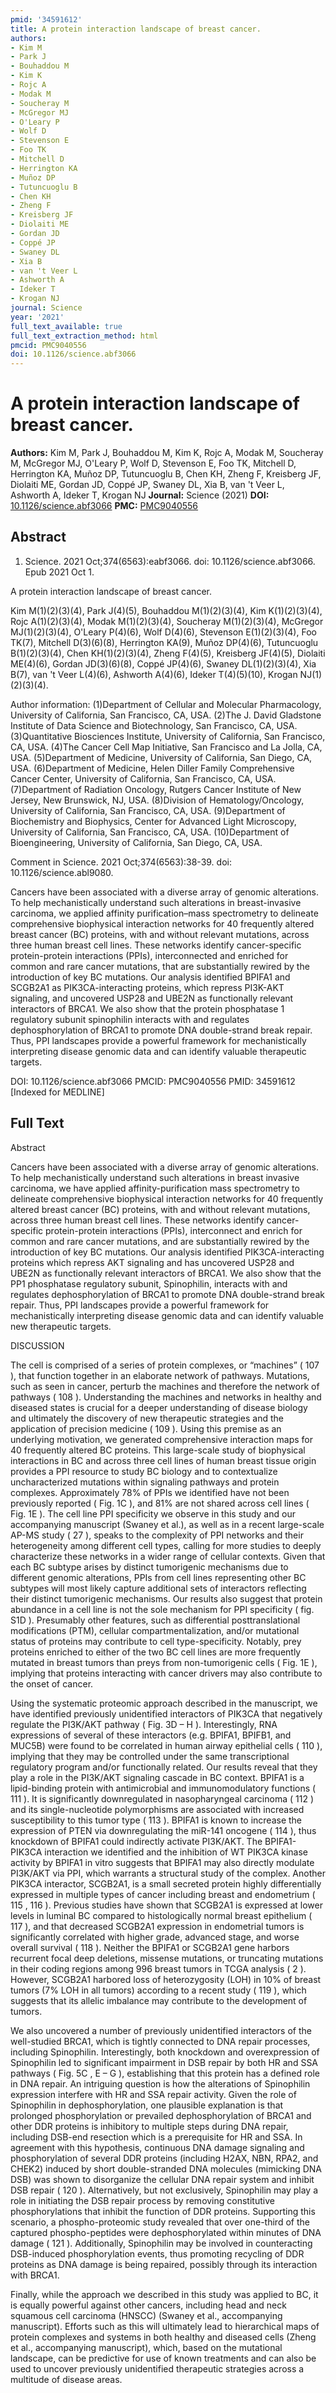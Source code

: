 ```yaml
---
pmid: '34591612'
title: A protein interaction landscape of breast cancer.
authors:
- Kim M
- Park J
- Bouhaddou M
- Kim K
- Rojc A
- Modak M
- Soucheray M
- McGregor MJ
- O'Leary P
- Wolf D
- Stevenson E
- Foo TK
- Mitchell D
- Herrington KA
- Muñoz DP
- Tutuncuoglu B
- Chen KH
- Zheng F
- Kreisberg JF
- Diolaiti ME
- Gordan JD
- Coppé JP
- Swaney DL
- Xia B
- van 't Veer L
- Ashworth A
- Ideker T
- Krogan NJ
journal: Science
year: '2021'
full_text_available: true
full_text_extraction_method: html
pmcid: PMC9040556
doi: 10.1126/science.abf3066
---
```


# A protein interaction landscape of breast cancer.
**Authors:** Kim M, Park J, Bouhaddou M, Kim K, Rojc A, Modak M, Soucheray M, McGregor MJ, O'Leary P, Wolf D, Stevenson E, Foo TK, Mitchell D, Herrington KA, Muñoz DP, Tutuncuoglu B, Chen KH, Zheng F, Kreisberg JF, Diolaiti ME, Gordan JD, Coppé JP, Swaney DL, Xia B, van 't Veer L, Ashworth A, Ideker T, Krogan NJ
**Journal:** Science (2021)
**DOI:** [10.1126/science.abf3066](https://doi.org/10.1126/science.abf3066)
**PMC:** [PMC9040556](https://www.ncbi.nlm.nih.gov/pmc/articles/PMC9040556/)

## Abstract

1. Science. 2021 Oct;374(6563):eabf3066. doi: 10.1126/science.abf3066. Epub 2021 
Oct 1.

A protein interaction landscape of breast cancer.

Kim M(1)(2)(3)(4), Park J(4)(5), Bouhaddou M(1)(2)(3)(4), Kim K(1)(2)(3)(4), 
Rojc A(1)(2)(3)(4), Modak M(1)(2)(3)(4), Soucheray M(1)(2)(3)(4), McGregor 
MJ(1)(2)(3)(4), O'Leary P(4)(6), Wolf D(4)(6), Stevenson E(1)(2)(3)(4), Foo 
TK(7), Mitchell D(3)(6)(8), Herrington KA(9), Muñoz DP(4)(6), Tutuncuoglu 
B(1)(2)(3)(4), Chen KH(1)(2)(3)(4), Zheng F(4)(5), Kreisberg JF(4)(5), Diolaiti 
ME(4)(6), Gordan JD(3)(6)(8), Coppé JP(4)(6), Swaney DL(1)(2)(3)(4), Xia B(7), 
van 't Veer L(4)(6), Ashworth A(4)(6), Ideker T(4)(5)(10), Krogan 
NJ(1)(2)(3)(4).

Author information:
(1)Department of Cellular and Molecular Pharmacology, University of California, 
San Francisco, CA, USA.
(2)The J. David Gladstone Institute of Data Science and Biotechnology, San 
Francisco, CA, USA.
(3)Quantitative Biosciences Institute, University of California, San Francisco, 
CA, USA.
(4)The Cancer Cell Map Initiative, San Francisco and La Jolla, CA, USA.
(5)Department of Medicine, University of California, San Diego, CA, USA.
(6)Department of Medicine, Helen Diller Family Comprehensive Cancer Center, 
University of California, San Francisco, CA, USA.
(7)Department of Radiation Oncology, Rutgers Cancer Institute of New Jersey, New 
Brunswick, NJ, USA.
(8)Division of Hematology/Oncology, University of California, San Francisco, CA, 
USA.
(9)Department of Biochemistry and Biophysics, Center for Advanced Light 
Microscopy, University of California, San Francisco, CA, USA.
(10)Department of Bioengineering, University of California, San Diego, CA, USA.

Comment in
    Science. 2021 Oct;374(6563):38-39. doi: 10.1126/science.abl9080.

Cancers have been associated with a diverse array of genomic alterations. To 
help mechanistically understand such alterations in breast-invasive carcinoma, 
we applied affinity purification–mass spectrometry to delineate comprehensive 
biophysical interaction networks for 40 frequently altered breast cancer (BC) 
proteins, with and without relevant mutations, across three human breast cell 
lines. These networks identify cancer-specific protein-protein interactions 
(PPIs), interconnected and enriched for common and rare cancer mutations, that 
are substantially rewired by the introduction of key BC mutations. Our analysis 
identified BPIFA1 and SCGB2A1 as PIK3CA-interacting proteins, which repress 
PI3K-AKT signaling, and uncovered USP28 and UBE2N as functionally relevant 
interactors of BRCA1. We also show that the protein phosphatase 1 regulatory 
subunit spinophilin interacts with and regulates dephosphorylation of BRCA1 to 
promote DNA double-strand break repair. Thus, PPI landscapes provide a powerful 
framework for mechanistically interpreting disease genomic data and can identify 
valuable therapeutic targets.

DOI: 10.1126/science.abf3066
PMCID: PMC9040556
PMID: 34591612 [Indexed for MEDLINE]

## Full Text

Abstract

Cancers have been associated with a diverse array of genomic alterations. To help mechanistically understand such alterations in breast invasive carcinoma, we have applied affinity-purification mass spectrometry to delineate comprehensive biophysical interaction networks for 40 frequently altered breast cancer (BC) proteins, with and without relevant mutations, across three human breast cell lines. These networks identify cancer-specific protein-protein interactions (PPIs), interconnect and enrich for common and rare cancer mutations, and are substantially rewired by the introduction of key BC mutations. Our analysis identified PIK3CA-interacting proteins which repress AKT signaling and has uncovered USP28 and UBE2N as functionally relevant interactors of BRCA1. We also show that the PP1 phosphatase regulatory subunit, Spinophilin, interacts with and regulates dephosphorylation of BRCA1 to promote DNA double-strand break repair. Thus, PPI landscapes provide a powerful framework for mechanistically interpreting disease genomic data and can identify valuable new therapeutic targets.

DISCUSSION

The cell is comprised of a series of protein complexes, or “machines” ( 107 ), that function together in an elaborate network of pathways. Mutations, such as seen in cancer, perturb the machines and therefore the network of pathways ( 108 ). Understanding the machines and networks in healthy and diseased states is crucial for a deeper understanding of disease biology and ultimately the discovery of new therapeutic strategies and the application of precision medicine ( 109 ). Using this premise as an underlying motivation, we generated comprehensive interaction maps for 40 frequently altered BC proteins. This large-scale study of biophysical interactions in BC and across three cell lines of human breast tissue origin provides a PPI resource to study BC biology and to contextualize uncharacterized mutations within signaling pathways and protein complexes. Approximately 78% of PPIs we identified have not been previously reported ( Fig. 1C ), and 81% are not shared across cell lines ( Fig. 1E ). The cell line PPI specificity we observe in this study and our accompanying manuscript (Swaney et al.), as well as in a recent large-scale AP-MS study ( 27 ), speaks to the complexity of PPI networks and their heterogeneity among different cell types, calling for more studies to deeply characterize these networks in a wider range of cellular contexts. Given that each BC subtype arises by distinct tumorigenic mechanisms due to different genomic alterations, PPIs from cell lines representing other BC subtypes will most likely capture additional sets of interactors reflecting their distinct tumorigenic mechanisms. Our results also suggest that protein abundance in a cell line is not the sole mechanism for PPI specificity ( fig. S1D ). Presumably other features, such as differential posttranslational modifications (PTM), cellular compartmentalization, and/or mutational status of proteins may contribute to cell type-specificity. Notably, prey proteins enriched to either of the two BC cell lines are more frequently mutated in breast tumors than preys from non-tumorigenic cells ( Fig. 1E ), implying that proteins interacting with cancer drivers may also contribute to the onset of cancer.

Using the systematic proteomic approach described in the manuscript, we have identified previously unidentified interactors of PIK3CA that negatively regulate the PI3K/AKT pathway ( Fig. 3D – H ). Interestingly, RNA expressions of several of these interactors (e.g. BPIFA1, BPIFB1, and MUC5B) were found to be correlated in human airway epithelial cells ( 110 ), implying that they may be controlled under the same transcriptional regulatory program and/or functionally related. Our results reveal that they play a role in the PI3K/AKT signaling cascade in BC context. BPIFA1 is a lipid-binding protein with antimicrobial and immunomodulatory functions ( 111 ). It is significantly downregulated in nasopharyngeal carcinoma ( 112 ) and its single-nucleotide polymorphisms are associated with increased susceptibility to this tumor type ( 113 ). BPIFA1 is known to increase the expression of PTEN via downregulating the miR-141 oncogene ( 114 ), thus knockdown of BPIFA1 could indirectly activate PI3K/AKT. The BPIFA1-PIK3CA interaction we identified and the inhibition of WT PIK3CA kinase activity by BPIFA1 in vitro suggests that BPIFA1 may also directly modulate PI3K/AKT via PPI, which warrants a structural study of the complex. Another PIK3CA interactor, SCGB2A1, is a small secreted protein highly differentially expressed in multiple types of cancer including breast and endometrium ( 115 , 116 ). Previous studies have shown that SCGB2A1 is expressed at lower levels in luminal BC compared to histologically normal breast epithelium ( 117 ), and that decreased SCGB2A1 expression in endometrial tumors is significantly correlated with higher grade, advanced stage, and worse overall survival ( 118 ). Neither the BPIFA1 or SCGB2A1 gene harbors recurrent focal deep deletions, missense mutations, or truncating mutations in their coding regions among 996 breast tumors in TCGA analysis ( 2 ). However, SCGB2A1 harbored loss of heterozygosity (LOH) in 10% of breast tumors (7% LOH in all tumors) according to a recent study ( 119 ), which suggests that its allelic imbalance may contribute to the development of tumors.

We also uncovered a number of previously unidentified interactors of the well-studied BRCA1, which is tightly connected to DNA repair processes, including Spinophilin. Interestingly, both knockdown and overexpression of Spinophilin led to significant impairment in DSB repair by both HR and SSA pathways ( Fig. 5C , E – G ), establishing that this protein has a defined role in DNA repair. An intriguing question is how the alterations of Spinophilin expression interfere with HR and SSA repair activity. Given the role of Spinophilin in dephosphorylation, one plausible explanation is that prolonged phosphorylation or prevailed dephosphorylation of BRCA1 and other DDR proteins is inhibitory to multiple steps during DNA repair, including DSB-end resection which is a prerequisite for HR and SSA. In agreement with this hypothesis, continuous DNA damage signaling and phosphorylation of several DDR proteins (including H2AX, NBN, RPA2, and CHEK2) induced by short double-stranded DNA molecules (mimicking DNA DSB) was shown to disorganize the cellular DNA repair system and inhibit DSB repair ( 120 ). Alternatively, but not exclusively, Spinophilin may play a role in initiating the DSB repair process by removing constitutive phosphorylations that inhibit the function of DDR proteins. Supporting this scenario, a phospho-proteomic study revealed that over one-third of the captured phospho-peptides were dephosphorylated within minutes of DNA damage ( 121 ). Additionally, Spinophilin may be involved in counteracting DSB-induced phosphorylation events, thus promoting recycling of DDR proteins as DNA damage is being repaired, possibly through its interaction with BRCA1.

Finally, while the approach we described in this study was applied to BC, it is equally powerful against other cancers, including head and neck squamous cell carcinoma (HNSCC) (Swaney et al., accompanying manuscript). Efforts such as this will ultimately lead to hierarchical maps of protein complexes and systems in both healthy and diseased cells (Zheng et al., accompanying manuscript), which, based on the mutational landscape, can be predictive for use of known treatments and can also be used to uncover previously unidentified therapeutic strategies across a multitude of disease areas.

